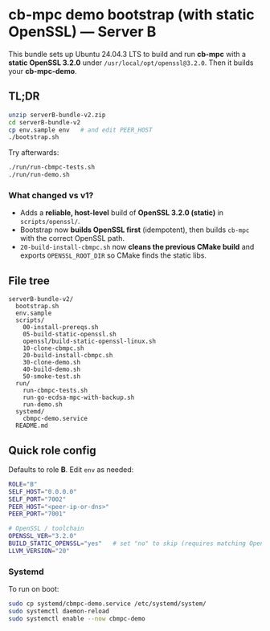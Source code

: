 # cb-mpc demo bootstrap (with static OpenSSL) — Server B

This bundle sets up Ubuntu 24.04.3 LTS to build and run **cb-mpc** with a **static OpenSSL 3.2.0** under `/usr/local/opt/openssl@3.2.0`. Then it builds your **cb-mpc-demo**.

## TL;DR
```bash
unzip serverB-bundle-v2.zip
cd serverB-bundle-v2
cp env.sample env   # and edit PEER_HOST
./bootstrap.sh
```

Try afterwards:
```bash
./run/run-cbmpc-tests.sh
./run/run-demo.sh
```

### What changed vs v1?
- Adds a **reliable, host-level** build of **OpenSSL 3.2.0 (static)** in `scripts/openssl/`.
- Bootstrap now **builds OpenSSL first** (idempotent), then builds `cb-mpc` with the correct OpenSSL path.
- `20-build-install-cbmpc.sh` now **cleans the previous CMake build** and exports `OPENSSL_ROOT_DIR` so CMake finds the static libs.

## File tree
```
serverB-bundle-v2/
  bootstrap.sh
  env.sample
  scripts/
    00-install-prereqs.sh
    05-build-static-openssl.sh
    openssl/build-static-openssl-linux.sh
    10-clone-cbmpc.sh
    20-build-install-cbmpc.sh
    30-clone-demo.sh
    40-build-demo.sh
    50-smoke-test.sh
  run/
    run-cbmpc-tests.sh
    run-go-ecdsa-mpc-with-backup.sh
    run-demo.sh
  systemd/
    cbmpc-demo.service
  README.md
```

## Quick role config

Defaults to role **B**. Edit `env` as needed:

```bash
ROLE="B"
SELF_HOST="0.0.0.0"
SELF_PORT="7002"
PEER_HOST="<peer-ip-or-dns>"
PEER_PORT="7001"

# OpenSSL / toolchain
OPENSSL_VER="3.2.0"
BUILD_STATIC_OPENSSL="yes"   # set "no" to skip (requires matching OpenSSL already installed)
LLVM_VERSION="20"
```

### Systemd
To run on boot:
```bash
sudo cp systemd/cbmpc-demo.service /etc/systemd/system/
sudo systemctl daemon-reload
sudo systemctl enable --now cbmpc-demo
```
